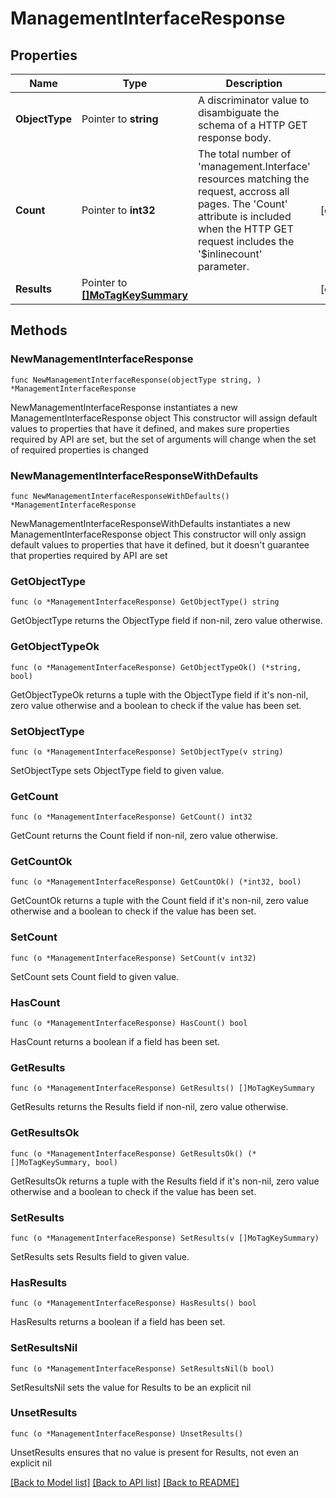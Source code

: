 # ManagementInterfaceResponse

## Properties

Name | Type | Description | Notes
------------ | ------------- | ------------- | -------------
**ObjectType** | Pointer to **string** | A discriminator value to disambiguate the schema of a HTTP GET response body. | 
**Count** | Pointer to **int32** | The total number of &#39;management.Interface&#39; resources matching the request, accross all pages. The &#39;Count&#39; attribute is included when the HTTP GET request includes the &#39;$inlinecount&#39; parameter. | [optional] 
**Results** | Pointer to [**[]MoTagKeySummary**](mo.TagKeySummary.md) |  | [optional] 

## Methods

### NewManagementInterfaceResponse

`func NewManagementInterfaceResponse(objectType string, ) *ManagementInterfaceResponse`

NewManagementInterfaceResponse instantiates a new ManagementInterfaceResponse object
This constructor will assign default values to properties that have it defined,
and makes sure properties required by API are set, but the set of arguments
will change when the set of required properties is changed

### NewManagementInterfaceResponseWithDefaults

`func NewManagementInterfaceResponseWithDefaults() *ManagementInterfaceResponse`

NewManagementInterfaceResponseWithDefaults instantiates a new ManagementInterfaceResponse object
This constructor will only assign default values to properties that have it defined,
but it doesn't guarantee that properties required by API are set

### GetObjectType

`func (o *ManagementInterfaceResponse) GetObjectType() string`

GetObjectType returns the ObjectType field if non-nil, zero value otherwise.

### GetObjectTypeOk

`func (o *ManagementInterfaceResponse) GetObjectTypeOk() (*string, bool)`

GetObjectTypeOk returns a tuple with the ObjectType field if it's non-nil, zero value otherwise
and a boolean to check if the value has been set.

### SetObjectType

`func (o *ManagementInterfaceResponse) SetObjectType(v string)`

SetObjectType sets ObjectType field to given value.


### GetCount

`func (o *ManagementInterfaceResponse) GetCount() int32`

GetCount returns the Count field if non-nil, zero value otherwise.

### GetCountOk

`func (o *ManagementInterfaceResponse) GetCountOk() (*int32, bool)`

GetCountOk returns a tuple with the Count field if it's non-nil, zero value otherwise
and a boolean to check if the value has been set.

### SetCount

`func (o *ManagementInterfaceResponse) SetCount(v int32)`

SetCount sets Count field to given value.

### HasCount

`func (o *ManagementInterfaceResponse) HasCount() bool`

HasCount returns a boolean if a field has been set.

### GetResults

`func (o *ManagementInterfaceResponse) GetResults() []MoTagKeySummary`

GetResults returns the Results field if non-nil, zero value otherwise.

### GetResultsOk

`func (o *ManagementInterfaceResponse) GetResultsOk() (*[]MoTagKeySummary, bool)`

GetResultsOk returns a tuple with the Results field if it's non-nil, zero value otherwise
and a boolean to check if the value has been set.

### SetResults

`func (o *ManagementInterfaceResponse) SetResults(v []MoTagKeySummary)`

SetResults sets Results field to given value.

### HasResults

`func (o *ManagementInterfaceResponse) HasResults() bool`

HasResults returns a boolean if a field has been set.

### SetResultsNil

`func (o *ManagementInterfaceResponse) SetResultsNil(b bool)`

 SetResultsNil sets the value for Results to be an explicit nil

### UnsetResults
`func (o *ManagementInterfaceResponse) UnsetResults()`

UnsetResults ensures that no value is present for Results, not even an explicit nil

[[Back to Model list]](../README.md#documentation-for-models) [[Back to API list]](../README.md#documentation-for-api-endpoints) [[Back to README]](../README.md)


